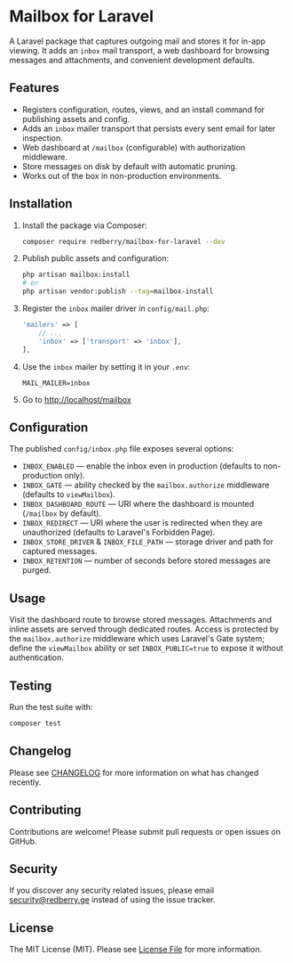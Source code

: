 # Mailbox for Laravel

A Laravel package that captures outgoing mail and stores it for in-app viewing. It adds an `inbox` mail transport, a web dashboard for browsing messages and attachments, and convenient development defaults.

## Features

- Registers configuration, routes, views, and an install command for publishing assets and config.
- Adds an `inbox` mailer transport that persists every sent email for later inspection.
- Web dashboard at `/mailbox` (configurable) with authorization middleware.
- Store messages on disk by default with automatic pruning.
- Works out of the box in non-production environments.

## Installation

1. Install the package via Composer:
   ```bash
   composer require redberry/mailbox-for-laravel --dev
   ```
2. Publish public assets and configuration:
   ```bash
   php artisan mailbox:install
   # or
   php artisan vendor:publish --tag=mailbox-install
   ```
3. Register the `inbox` mailer driver in `config/mail.php`:
   ```php
   'mailers' => [
       // ...
       'inbox' => ['transport' => 'inbox'],
   ],
   ```
4. Use the `inbox` mailer by setting it in your `.env`:
   ```env
   MAIL_MAILER=inbox
   ```
5. Go to [http://localhost/mailbox](http://localhost/mailbox)

## Configuration

The published `config/inbox.php` file exposes several options:

- `INBOX_ENABLED` &mdash; enable the inbox even in production (defaults to non-production only).
- `INBOX_GATE` &mdash; ability checked by the `mailbox.authorize` middleware (defaults to `viewMailbox`).
- `INBOX_DASHBOARD_ROUTE` &mdash; URI where the dashboard is mounted (`/mailbox` by default).
- `INBOX_REDIRECT` &mdash; URI where the user is redirected when they are unauthorized (defaults to Laravel's Forbidden Page).
- `INBOX_STORE_DRIVER` & `INBOX_FILE_PATH` &mdash; storage driver and path for captured messages.
- `INBOX_RETENTION` &mdash; number of seconds before stored messages are purged.

## Usage

Visit the dashboard route to browse stored messages. Attachments and inline assets are served through dedicated routes. Access is protected by the `mailbox.authorize` middleware which uses Laravel's Gate system; define the `viewMailbox` ability or set `INBOX_PUBLIC=true` to expose it without authentication.

## Testing

Run the test suite with:

```bash
composer test
```

## Changelog

Please see [CHANGELOG](CHANGELOG.md) for more information on what has changed recently.

## Contributing

Contributions are welcome! Please submit pull requests or open issues on GitHub.

## Security

If you discover any security related issues, please email security@redberry.ge instead of using the issue tracker.

## License

The MIT License (MIT). Please see [License File](LICENSE.md) for more information.

